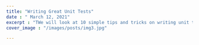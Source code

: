 ```yaml
---
title: "Writing Great Unit Tests"
date : " March 12, 2021"
excerpt : "TWe will look at 10 simple tips and tricks on writing unit tests in JavaScript"
cover_image : "/images/posts/img3.jpg"

---
```

